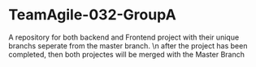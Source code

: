 # TeamAgile-032-GroupA
A repository for both backend and Frontend project with their unique branchs seperate from the master branch. \n after the project has been completed, then both projectes will be merged with the Master Branch
